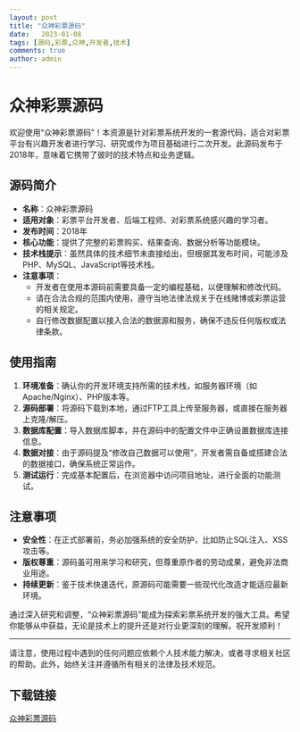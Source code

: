 ```yaml
---
layout: post
title: "众神彩票源码"
date:   2023-01-08
tags: [源码,彩票,众神,开发者,技术]
comments: true
author: admin
---
```

# 众神彩票源码

欢迎使用“众神彩票源码”！本资源是针对彩票系统开发的一套源代码，适合对彩票平台有兴趣开发者进行学习、研究或作为项目基础进行二次开发。此源码发布于2018年，意味着它携带了彼时的技术特点和业务逻辑。

## 源码简介

- **名称**：众神彩票源码
- **适用对象**：彩票平台开发者、后端工程师、对彩票系统感兴趣的学习者。
- **发布时间**：2018年
- **核心功能**：提供了完整的彩票购买、结果查询、数据分析等功能模块。
- **技术栈提示**：虽然具体的技术细节未直接给出，但根据其发布时间，可能涉及PHP、MySQL、JavaScript等技术栈。
- **注意事项**：
  - 开发者在使用本源码前需要具备一定的编程基础，以便理解和修改代码。
  - 请在合法合规的范围内使用，遵守当地法律法规关于在线赌博或彩票运营的相关规定。
  - 自行修改数据配置以接入合法的数据源和服务，确保不违反任何版权或法律条款。
  
## 使用指南

1. **环境准备**：确认你的开发环境支持所需的技术栈，如服务器环境（如Apache/Nginx）、PHP版本等。
2. **源码部署**：将源码下载到本地，通过FTP工具上传至服务器，或直接在服务器上克隆/解压。
3. **数据库配置**：导入数据库脚本，并在源码中的配置文件中正确设置数据库连接信息。
4. **数据对接**：由于源码提及“修改自己数据可以使用”，开发者需自备或搭建合法的数据接口，确保系统正常运作。
5. **测试运行**：完成基本配置后，在浏览器中访问项目地址，进行全面的功能测试。

## 注意事项

- **安全性**：在正式部署前，务必加强系统的安全防护，比如防止SQL注入、XSS攻击等。
- **版权尊重**：源码虽可用来学习和研究，但尊重原作者的劳动成果，避免非法商业用途。
- **持续更新**：鉴于技术快速迭代，原源码可能需要一些现代化改造才能适应最新环境。

通过深入研究和调整，“众神彩票源码”能成为探索彩票系统开发的强大工具。希望你能够从中获益，无论是技术上的提升还是对行业更深刻的理解。祝开发顺利！

---

请注意，使用过程中遇到的任何问题应依赖个人技术能力解决，或者寻求相关社区的帮助。此外，始终关注并遵循所有相关的法律及技术规范。

## 下载链接

[众神彩票源码](https://pan.quark.cn/s/dcbea0f53e9e)